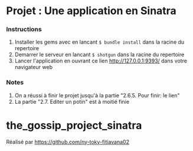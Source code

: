 # Projet : Une application en Sinatra


### Instructions
1. Installer les gems avec en lancant `$ bundle install` dans la racine du repertoire
2. Demarrer le serveur en lancant `$ shotgun` dans la racine du repertoire 
3. Lancer l'application en ouvrant ce lien http://127.0.0.1:9393/ dans votre navigateur web 

### Notes
1. On a réussi à finir le projet jusqu'à la partie "2.6.5. Pour finir: le lien"
2. La partie "2.7. Editer un potin" est à moitié finie 
# the_gossip_project_sinatra

Réalisé par https://github.com/ny-toky-fitiavana02

